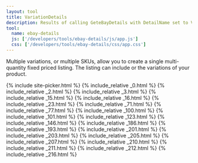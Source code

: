 ```yaml
---
layout: tool
title: VariationDetails
description: Results of calling GeteBayDetails with DetailName set to VariationDetails.
tool:
  name: ebay-details
  js: ['/developers/tools/ebay-details/js/app.js']
  css: ['/developers/tools/ebay-details/css/app.css']
---
```

Multiple variations, or multiple SKUs, allow you to create a single multi-quantity fixed priced listing. The listing can include or the variations of your product.

{% include site-picker.html %}
{% include_relative _0.html %}
{% include_relative _2.html %}
{% include_relative _3.html %}
{% include_relative _15.html %}
{% include_relative _16.html %}
{% include_relative _23.html %}
{% include_relative _71.html %}
{% include_relative _77.html %}
{% include_relative _100.html %}
{% include_relative _101.html %}
{% include_relative _123.html %}
{% include_relative _146.html %}
{% include_relative _186.html %}
{% include_relative _193.html %}
{% include_relative _201.html %}
{% include_relative _203.html %}
{% include_relative _205.html %}
{% include_relative _207.html %}
{% include_relative _210.html %}
{% include_relative _211.html %}
{% include_relative _212.html %}
{% include_relative _216.html %}
